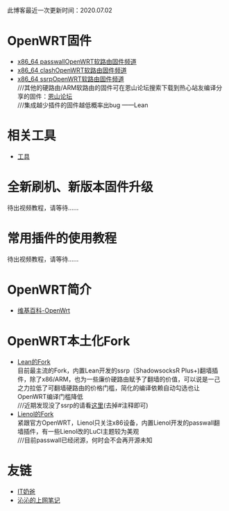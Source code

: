 此博客最近一次更新时间：2020.07.02                  
# OpenWRT固件         
* [x86_64 passwallOpenWRT软路由固件频道](https://t.me/passwallOpenWRT233)         
* [x86_64 clashOpenWRT软路由固件频道](https://t.me/clashOpenWRT233)        
* [x86_64 ssrpOpenWRT软路由固件频道](https://t.me/ssrpOpenWRT)          
///其他的硬路由/ARM软路由的固件可在恩山论坛搜索下载到热心站友编译分享的固件：[恩山论坛](https://www.right.com.cn/forum/forum-72-1.html)      
///集成越少插件的固件越低概率出bug ——Lean               

# 相关工具         
* [工具](https://opisthebest.github.io/tool/)                         

# 全新刷机、新版本固件升级                  
待出视频教程，请等待......           

# 常用插件的使用教程                   
待出视频教程，请等待......                    

# OpenWRT简介               
* [维基百科-OpenWrt](https://zh.wikipedia.org/wiki/OpenWrt)          

# OpenWRT本土化Fork                
* [Lean的Fork](https://github.com/coolsnowwolf/lede)            
目前最主流的Fork，内置Lean开发的ssrp（ShadowsocksR Plus+)翻墙插件，除了x86/ARM，也为一些廉价硬路由赋予了翻墙的价值，可以说是一己之力拉低了可翻墙硬路由的价格门槛，简化的编译依赖自动勾选也让OpenWRT编译门槛降低          
///近期发现没了ssrp的请看[这里](https://github.com/coolsnowwolf/lede/blob/master/feeds.conf.default)(去掉#注释即可)                 
* [Lienol的Fork](https://github.com/Lienol/openwrt)              
紧跟官方OpenWRT，Lienol只关注x86设备，内置Lienol开发的passwall翻墙插件，有一些Lienol改的LuCI主题较为美观                 
///目前passwall已经闭源，何时会不会再开源未知                                      

# 友链             
* [IT奶爸](https://www.youtube.com/c/IT%E5%A5%B6%E7%88%B8/videos)         
* [沁沁的上网笔记](https://quickvideosharing.github.io/note/)               










